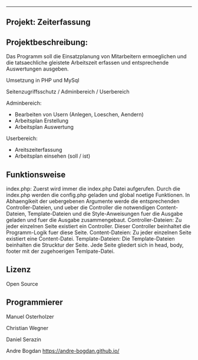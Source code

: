 ------------------------
Projekt: Zeiterfassung
------------------------


Projektbeschreibung:
------------------------
Das Programm soll die Einsatzplanung von Mitarbeitern ermoeglichen
und die tatsaechliche gleistete Arbeitszeit erfassen und entsprechende
Auswertungen ausgeben.

Umsetzung in PHP und MySql

Seitenzugriffsschutz / Adminbereich / Userbereich

Adminbereich:
- Bearbeiten von Usern (Anlegen, Loeschen, Aendern)
- Arbeitsplan Erstellung
- Arbeitsplan Auswertung

Userbereich:
- Areitszeiterfassung
- Arbeitsplan einsehen (soll / ist)


Funktionsweise
------------------------
index.php:
Zuerst wird immer die index.php Datei aufgerufen.
Durch die index.php werden die config.php geladen und global noetige Funktionen.
In Abhaengikeit der uebergebenen Argumente werde die entsprechenden Controller-Dateien,
und ueber die Controller die notwendigen Content-Dateien, Template-Dateien 
und die Style-Anweisungen fuer die Ausgabe geladen und fuer die Ausgabe zusammengebaut.
Controller-Dateien:
Zu jeder einzelnen Seite existiert ein Controller. Dieser Controller beinhaltet
die Programm-Logik fuer diese Seite.
Content-Dateien:
Zu jeder einzelnen Seite existiert eine Content-Datei.
Template-Dateien:
Die Template-Dateien beinhalten die Strucktur der Seite. Jede Seite gliedert sich in
head, body, footer mit der zugehoerigen Temlpate-Datei.


Lizenz
------------------------
Open Source


Programmierer
------------------------
Manuel Osterholzer

Christian Wegner
 
Daniel Serazin

Andre Bogdan https://andre-bogdan.github.io/